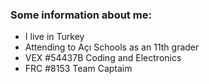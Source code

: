 ### Some information about me:
- I live in Turkey
- Attending to Açı Schools as an 11th grader
- VEX #54437B Coding and Electronics
- FRC #8153 Team Captaim
 
